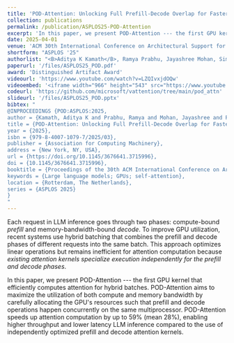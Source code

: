 ```yaml
---
title: 'POD-Attention: Unlocking Full Prefill-Decode Overlap for Faster LLM Inference'
collection: publications
permalink: /publication/ASPLOS25-POD-Attention
excerpt: 'In this paper, we present POD-Attention --- the first GPU kernel that efficiently computes attention for hybrid-batch LLM inference. POD-Attention maximizes the utilization of both compute and memory bandwidth by carefully allocating GPU resources such that prefill and decode operations happen concurrently on the same multiprocessor.POD-Attention speeds up attention computation by up to $59\%$ (mean $28\%$), enabling higher throughput and lower latency LLM inference.'
date: 2025-04-01
venue: 'ACM 30th International Conference on Architectural Support for Programming Languages and Operating Systems (ASPLOS)'
shortform: "ASPLOS '25"
authorlist: "<B>Aditya K Kamath</B>, Ramya Prabhu, Jayashree Mohan, Simon Peter, Ramachandran Ramjee, Ashish Panwar"
paperurl: '/files/ASPLOS25_POD.pdf'
award: 'Distinguished Artifact Award'
videourl: 'https://www.youtube.com/watch?v=LZQIvxjdOQw'
videoembed: '<iframe width="966" height="543" src="https://www.youtube.com/embed/LZQIvxjdOQw" title="[ASPLOS 2025] POD-Attention: Unlocking Full Prefill-Decode Overlap for Faster LLM Inference" frameborder="0" allow="accelerometer; autoplay; clipboard-write; encrypted-media; gyroscope; picture-in-picture; web-share" referrerpolicy="strict-origin-when-cross-origin" allowfullscreen></iframe>'
codeurl: 'https://github.com/microsoft/vattention/tree/main/pod_attn'
slideurl: '/files/ASPLOS25_POD.pptx'
bibtex: "
@INPROCEEDINGS {POD:ASPLOS:2025,
author = {Kamath, Aditya K and Prabhu, Ramya and Mohan, Jayashree and Peter, Simon and Ramjee, Ramachandran and Panwar, Ashish},
title = {POD-Attention: Unlocking Full Prefill-Decode Overlap for Faster LLM Inference},
year = {2025},
isbn = {979-8-4007-1079-7/2025/03},
publisher = {Association for Computing Machinery},
address = {New York, NY, USA},
url = {https://doi.org/10.1145/3676641.3715996},
doi = {10.1145/3676641.3715996},
booktitle = {Proceedings of the 30th ACM International Conference on Architectural Support for Programming Languages and Operating Systems, Volume 2},
keywords = {Large language models; GPUs; self-attention},
location = {Rotterdam, The Netherlands},
series = {ASPLOS 2025}
}
"
---
```

Each request in LLM inference goes through two phases: compute-bound <em>prefill</em> and memory-bandwidth-bound <em>decode</em>. To improve GPU utilization, recent systems use hybrid batching that combines the prefill and decode phases of different requests into the same batch. This approach optimizes linear operations but remains inefficient for attention computation because <em>existing attention kernels specialize execution independently for the prefill and decode phases</em>.

In this paper, we present POD-Attention --- the first GPU kernel that efficiently computes attention for hybrid batches. POD-Attention aims to maximize the utilization of both compute and memory bandwidth by carefully allocating the GPU's resources such that prefill and decode operations happen concurrently on the same multiprocessor.
POD-Attention speeds up attention computation by up to $59\%$ (mean $28\%$), enabling higher throughput and lower latency LLM inference compared to the use of independently optimized prefill and decode attention kernels.
